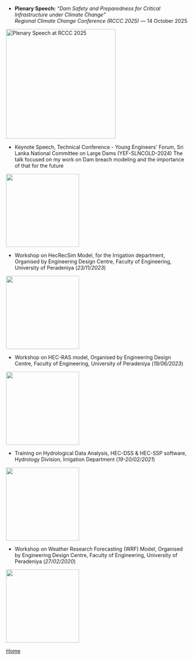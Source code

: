 - **Plenary Speech:** *“Dam Safety and Preparedness for Critical Infrastructure under Climate Change”*  
  *Regional Climate Change Conference (RCCC 2025)* — 14 October 2025

<img src="https://pandukaneluwala.github.io/assets/img/rccc_panduka.jpg" width="300" alt="Plenary Speech at RCCC 2025">

-  Keynote Speech, Technical Conference - Young Engineers' Forum, Sri Lanka National Committee on Large Dams (YEF-SLNCOLD-2024)
The talk focused on my work on Dam breach modeling and the importance of that for the future
    
<img src="https://pandukaneluwala.github.io/assets/img/drpandukaneluwalaYEF-SLNCOLD.png" width="200" >
  
-  Workshop on HecRecSim Model, for the Irrigation department,  Organised by Engineering Design Centre, Faculty of Engineering, University of Peradeniya (_23/11/2023_)
    
<img src="https://pandukaneluwala.github.io/assets/img/hecressimsrilanka.png" width="200" >

-  Workshop on HEC-RAS model, Organised by Engineering Design Centre, Faculty of Engineering, University of Peradeniya (_19/06/2023_)
  
<img src="https://pandukaneluwala.github.io/assets/img/HECRAS_workshop_srilanka.jpg" width="200" >

- Training on Hydrological Data Analysis, HEC-DSS & HEC-SSP software, Hydrology Division, Irrigation Department (_19-20/02/2021_)

<img src="https://pandukaneluwala.github.io/assets/img/HECSSP_HEC-DSSVue_training.jpg" width="200" >

-  Workshop on Weather Research Forecasting (WRF) Model, Organised by Engineering Design Centre, Faculty of Engineering, University of Peradeniya (_27/02/2020_)
   
<img src="https://pandukaneluwala.github.io/assets/img/wrf_workshop_srilanka.jpg" width="200" >

[Home](./)
